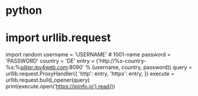 # python
# import urllib.request
import random
username = 'USERNAME' # 1001-name
password = 'PASSWORD'
country = 'DE'
entry = ('http://%s-country-%s:%s@pr.ipv4web.com:8090' %
    (username, country, password))
query = urllib.request.ProxyHandler({
    'http': entry,
    'https': entry,
})
execute = urllib.request.build_opener(query)
print(execute.open('https://ipinfo.io').read())
